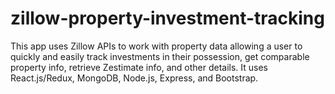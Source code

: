 # zillow-property-investment-tracking
This app uses Zillow APIs to work with property data allowing a user to quickly and easily track investments in their possession, get comparable property info, retrieve Zestimate info, and other details. It uses React.js/Redux, MongoDB, Node.js, Express, and Bootstrap.
